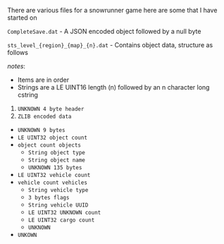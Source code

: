There are various files for a snowrunner game here are some that I have started on

`CompleteSave.dat` - A JSON encoded object followed by a null byte

`sts_level_{region}_{map}_{n}.dat` - Contains object data, structure as follows

_notes_:
- Items are in order
- Strings are a LE UINT16 length (n) followed by an n character long cstring

1. `UNKNOWN 4 byte header`
2. `ZLIB encoded data`
  - `UNKNOWN 9 bytes`
  - `LE UINT32 object count`
  - `object count objects`
    - `String object type`
    - `String object name`
    - `UNKNOWN 135 bytes`
  - `LE UINT32 vehicle count`
  - `vehicle count vehicles`
    - `String vehicle type`
    - `3 bytes flags`
    - `String vehicle UUID`
    - `LE UINT32 UNKNOWN count`
    - `LE UINT32 cargo count`
    - `UNKNOWN`
  - `UNKOWN`
